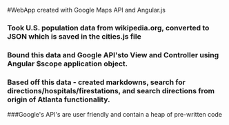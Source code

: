 #WebApp created with Google Maps API and Angular.js 
### Took U.S. population data from wikipedia.org, converted to JSON which is saved in the cities.js file
### Bound this data and Google API'sto View and Controller using Angular $scope application object.
### Based off this data - created markdowns, search for directions/hospitals/firestations, and search directions from origin of Atlanta functionality.
###Google's API's are user friendly and contain a heap of pre-written code
